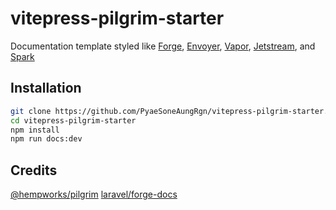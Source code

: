# vitepress-pilgrim-starter

Documentation template styled like [Forge](https://forge.laravel.com/docs/introduction.html), [Envoyer](https://docs.envoyer.io/introduction.html), [Vapor](https://docs.vapor.build/introduction.html), [Jetstream](https://jetstream.laravel.com/introduction.html), and [Spark](https://spark.laravel.com/docs/introduction.html)

## Installation

```bash
git clone https://github.com/PyaeSoneAungRgn/vitepress-pilgrim-starter.git
cd vitepress-pilgrim-starter
npm install
npm run docs:dev
```

## Credits

[@hempworks/pilgrim](https://www.npmjs.com/package/@hempworks/pilgrim)
[laravel/forge-docs](https://github.com/laravel/forge-docs)